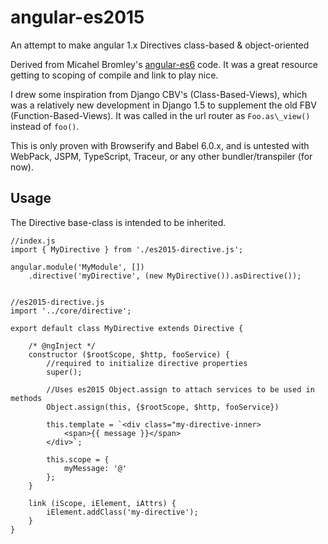 # angular-es2015
An attempt to make angular 1.x Directives class-based &amp; object-oriented

Derived from Micahel Bromley's [angular-es6](https://github.com/michaelbromley/angular-es6) code. It was a great resource getting to scoping of compile and link to play nice. 

I drew some inspiration from Django CBV's (Class-Based-Views), which was a relatively new development in Django 1.5 to supplement the old FBV (Function-Based-Views). It was called in the url router as `Foo.as\_view()` instead of `foo()`. 

This is only proven with Browserify and Babel 6.0.x, and is untested with WebPack, JSPM, TypeScript, Traceur, or any other bundler/transpiler (for now).

## Usage

The Directive base-class is intended to be inherited.

    //index.js
    import { MyDirective } from './es2015-directive.js';
	
	angular.module('MyModule', [])
		.directive('myDirective', (new MyDirective()).asDirective());


    //es2015-directive.js
    import '../core/directive';

    export default class MyDirective extends Directive {

		/* @ngInject */
		constructor ($rootScope, $http, fooService) {
			//required to initialize directive properties
			super();

			//Uses es2015 Object.assign to attach services to be used in methods
			Object.assign(this, {$rootScope, $http, fooService})
			
			this.template = `<div class="my-directive-inner>
				<span>{{ message }}</span>
			</div>`;

			this.scope = {
				myMessage: '@'
			};
		}

		link (iScope, iElement, iAttrs) {
			iElement.addClass('my-directive');
		}
    }
